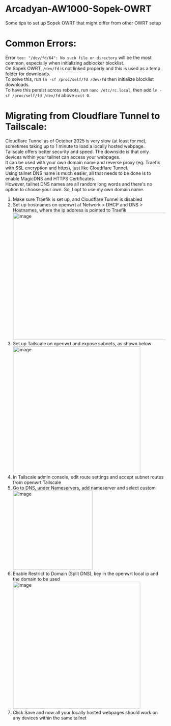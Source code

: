 # Arcadyan-AW1000-Sopek-OWRT
Some tips to set up Sopek OWRT that might differ from other OWRT setup

<h1>Common Errors:</h1>  

Error ```tee: "/dev/fd/64": No such file or directory``` will be the most common, especially when initializing adblocker blocklist.  
On Sopek OWRT, ```/dev/fd``` is not linked properly and this is used as a temp folder for downloads.  
To solve this, run ```ln -sf /proc/self/fd /dev/fd``` then initialize blocklist downloads.  
To have this persist across reboots, run ```nano /etc/rc.local```, then add ```ln -sf /proc/self/fd /dev/fd``` above ```exit 0```.

<h1>Migrating from Cloudflare Tunnel to Tailscale:</h1>  

Cloudflare Tunnel as of October 2025 is very slow (at least for me), sometimes taking up to 1 minute to load a locally hosted webpage.  
Tailscale offers better security and speed. The downside is that only devices within your tailnet can access your webpages.  
It can be used with your own domain name and reverse proxy (eg. Traefik with SSL encryption and https), just like Cloudflare Tunnel.  
Using tailnet DNS name is much easier, all that needs to be done is to enable MagicDNS and HTTPS Certificates.  
However, tailnet DNS names are all random long words and there's no option to choose your own. So, I opt to use my own domain name.  

1. Make sure Traefik is set up, and Cloudflare Tunnel is disabled  
2. Set up hostnames on openwrt at`Network > DHCP and DNS > Hostnames, where the ip address is pointed to Traefik  
   <img width="600" height="400" alt="image" src="https://github.com/user-attachments/assets/4c10a1ac-98d6-41b5-990b-3a324d869e82" />  
3. Set up Tailscale on openwrt and expose subnets, as shown below  
   <img width="400" height="400" alt="image" src="https://github.com/user-attachments/assets/67385021-76e6-42d2-8d36-7c055c463847" />  
4. In Tailscale admin console, edit route settings and accept subnet routes from openwrt Tailscale  
5. Go to DNS, under Nameservers, add nameserver and select custom  
   <img width="250" height="250" alt="image" src="https://github.com/user-attachments/assets/341be6bd-1f32-4cc3-a8b9-dc469e063120" />  
6. Enable Restrict to Domain (Split DNS), key in the openwrt local ip and the domain to be used  
   <img width="400" height="400" alt="image" src="https://github.com/user-attachments/assets/e37ff452-cfb1-4f96-9a3a-6cd2dd9f0aa0" />  
7. Click Save and now all your locally hosted webpages should work on any devices within the same tailnet  
